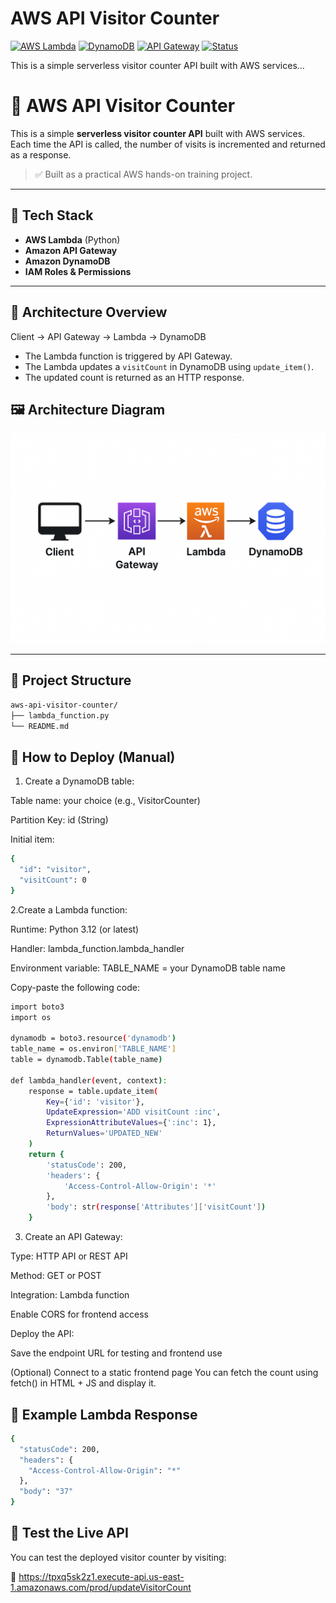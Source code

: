 # AWS API Visitor Counter

[![AWS Lambda](https://img.shields.io/badge/AWS-Lambda-yellow)](https://aws.amazon.com/lambda/)
[![DynamoDB](https://img.shields.io/badge/Database-DynamoDB-blue)](https://aws.amazon.com/dynamodb/)
[![API Gateway](https://img.shields.io/badge/API-Gateway-green)](https://aws.amazon.com/api-gateway/)
[![Status](https://img.shields.io/badge/Type-Serverless%20API-purple)](#)

This is a simple serverless visitor counter API built with AWS services...


# 🧮 AWS API Visitor Counter

This is a simple **serverless visitor counter API** built with AWS services.  
Each time the API is called, the number of visits is incremented and returned as a response.

> ✅ Built as a practical AWS hands-on training project.

---

## 🧱 Tech Stack

- **AWS Lambda** (Python)
- **Amazon API Gateway**
- **Amazon DynamoDB**
- **IAM Roles & Permissions**

---

## 📐 Architecture Overview

Client → API Gateway → Lambda → DynamoDB

- The Lambda function is triggered by API Gateway.
- The Lambda updates a `visitCount` in DynamoDB using `update_item()`.
- The updated count is returned as an HTTP response.

## 🖼️ Architecture Diagram

![Architecture](architecture.png)

---

## 📁 Project Structure

```bash
aws-api-visitor-counter/
├── lambda_function.py
└── README.md
```

## 🚀 How to Deploy (Manual)
1. Create a DynamoDB table:

Table name: your choice (e.g., VisitorCounter)

Partition Key: id (String)

Initial item:
```bash
{
  "id": "visitor",
  "visitCount": 0
}
```

2.Create a Lambda function:

Runtime: Python 3.12 (or latest)

Handler: lambda_function.lambda_handler

Environment variable:
TABLE_NAME = your DynamoDB table name

Copy-paste the following code:
```bash
import boto3
import os

dynamodb = boto3.resource('dynamodb')
table_name = os.environ['TABLE_NAME']
table = dynamodb.Table(table_name)

def lambda_handler(event, context):
    response = table.update_item(
        Key={'id': 'visitor'},
        UpdateExpression='ADD visitCount :inc',
        ExpressionAttributeValues={':inc': 1},
        ReturnValues='UPDATED_NEW'
    )
    return {
        'statusCode': 200,
        'headers': {
            'Access-Control-Allow-Origin': '*'
        },
        'body': str(response['Attributes']['visitCount'])
    }
```

3. Create an API Gateway:

Type: HTTP API or REST API

Method: GET or POST

Integration: Lambda function

Enable CORS for frontend access

Deploy the API:

Save the endpoint URL for testing and frontend use

(Optional) Connect to a static frontend page
You can fetch the count using fetch() in HTML + JS and display it.

## 📄 Example Lambda Response
```bash
{
  "statusCode": 200,
  "headers": {
    "Access-Control-Allow-Origin": "*"
  },
  "body": "37"
}
```
## 🧪 Test the Live API

You can test the deployed visitor counter by visiting:

🔗 https://tpxq5sk2z1.execute-api.us-east-1.amazonaws.com/prod/updateVisitorCount
